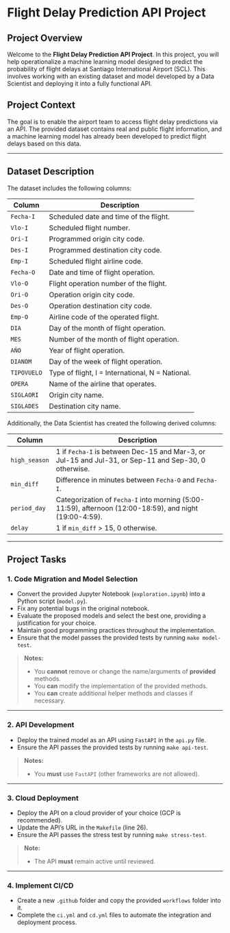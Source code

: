 # **Flight Delay Prediction API Project**

## **Project Overview**

Welcome to the **Flight Delay Prediction API Project**. In this project, you will help operationalize a machine learning model designed to predict the probability of flight delays at Santiago International Airport (SCL). This involves working with an existing dataset and model developed by a Data Scientist and deploying it into a fully functional API.

## **Project Context**

The goal is to enable the airport team to access flight delay predictions via an API. The provided dataset contains real and public flight information, and a machine learning model has already been developed to predict flight delays based on this data.

---

## **Dataset Description**

The dataset includes the following columns:

| Column | Description |
|--------|------------|
| `Fecha-I` | Scheduled date and time of the flight. |
| `Vlo-I` | Scheduled flight number. |
| `Ori-I` | Programmed origin city code. |
| `Des-I` | Programmed destination city code. |
| `Emp-I` | Scheduled flight airline code. |
| `Fecha-O` | Date and time of flight operation. |
| `Vlo-O` | Flight operation number of the flight. |
| `Ori-O` | Operation origin city code. |
| `Des-O` | Operation destination city code. |
| `Emp-O` | Airline code of the operated flight. |
| `DIA` | Day of the month of flight operation. |
| `MES` | Number of the month of flight operation. |
| `AÑO` | Year of flight operation. |
| `DIANOM` | Day of the week of flight operation. |
| `TIPOVUELO` | Type of flight, I = International, N = National. |
| `OPERA` | Name of the airline that operates. |
| `SIGLAORI` | Origin city name. |
| `SIGLADES` | Destination city name. |

Additionally, the Data Scientist has created the following derived columns:

| Column | Description |
|--------|------------|
| `high_season` | 1 if `Fecha-I` is between Dec-15 and Mar-3, or Jul-15 and Jul-31, or Sep-11 and Sep-30, 0 otherwise. |
| `min_diff` | Difference in minutes between `Fecha-O` and `Fecha-I`. |
| `period_day` | Categorization of `Fecha-I` into morning (5:00-11:59), afternoon (12:00-18:59), and night (19:00-4:59). |
| `delay` | 1 if `min_diff` > 15, 0 otherwise. |

---

## **Project Tasks**

### **1. Code Migration and Model Selection**
- Convert the provided Jupyter Notebook (`exploration.ipynb`) into a Python script (`model.py`).
- Fix any potential bugs in the original notebook.
- Evaluate the proposed models and select the best one, providing a justification for your choice.
- Maintain good programming practices throughout the implementation.
- Ensure that the model passes the provided tests by running `make model-test`.

> **Notes:**
> - You **cannot** remove or change the name/arguments of **provided** methods.
> - You **can** modify the implementation of the provided methods.
> - You **can** create additional helper methods and classes if necessary.

---

### **2. API Development**
- Deploy the trained model as an API using `FastAPI` in the `api.py` file.
- Ensure the API passes the provided tests by running `make api-test`.

> **Notes:** 
> - You **must** use `FastAPI` (other frameworks are not allowed).

---

### **3. Cloud Deployment**
- Deploy the API on a cloud provider of your choice (GCP is recommended).
- Update the API’s URL in the `Makefile` (line 26).
- Ensure the API passes the stress test by running `make stress-test`.

> **Note:**  
> - The API **must** remain active until reviewed.

---

### **4. Implement CI/CD**
- Create a new `.github` folder and copy the provided `workflows` folder into it.
- Complete the `ci.yml` and `cd.yml` files to automate the integration and deployment process.
